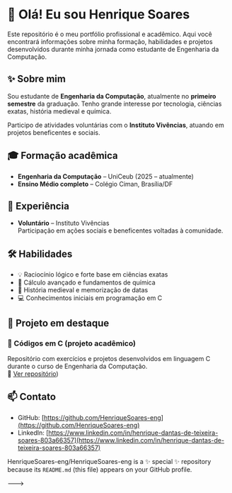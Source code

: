 # 👋 Olá! Eu sou Henrique Soares

Este repositório é o meu portfólio profissional e acadêmico. Aqui você encontrará informações sobre minha formação, habilidades e projetos desenvolvidos durante minha jornada como estudante de Engenharia da Computação.

## ✨ Sobre mim

Sou estudante de **Engenharia da Computação**, atualmente no **primeiro semestre** da graduação. Tenho grande interesse por tecnologia, ciências exatas, história medieval e química.

Participo de atividades voluntárias com o **Instituto Vivências**, atuando em projetos beneficentes e sociais.

## 🎓 Formação acadêmica

- **Engenharia da Computação** – UniCeub (2025 – atualmente)
- **Ensino Médio completo** – Colégio Ciman, Brasília/DF

## 💼 Experiência

- **Voluntário** – Instituto Vivências  
  Participação em ações sociais e beneficentes voltadas à comunidade.

## 🛠️ Habilidades

- 💡 Raciocínio lógico e forte base em ciências exatas  
- 📐 Cálculo avançado e fundamentos de química  
- 🏰 História medieval e memorização de datas  
- 💻 Conhecimentos iniciais em programação em C  

## 📁 Projeto em destaque

### 🔧 Códigos em C (projeto acadêmico)
Repositório com exercícios e projetos desenvolvidos em linguagem C durante o curso de Engenharia da Computação.  
🔗 [Ver repositório]([https://github.com/HenriqueSoares-eng/questoes-da-lista))

## 📫 Contato

- GitHub: [https://github.com/HenriqueSoares-eng](https://github.com/HenriqueSoares-eng)  
- LinkedIn: [https://www.linkedin.com/in/henrique-dantas-de-teixeira-soares-803a66357](https://www.linkedin.com/in/henrique-dantas-de-teixeira-soares-803a66357)

HenriqueSoares-eng/HenriqueSoares-eng is a ✨ special ✨ repository because its `README.md` (this file) appears on your GitHub profile.

--->
